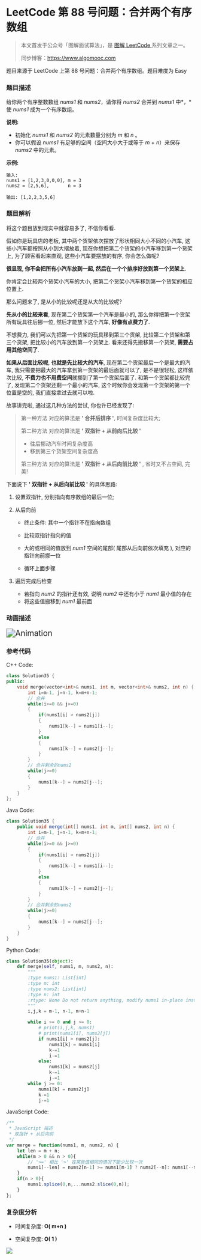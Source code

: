 # LeetCode 第 88 号问题：合并两个有序数组

> 本文首发于公众号「图解面试算法」，是 [图解 LeetCode ](<https://github.com/MisterBooo/LeetCodeAnimation>) 系列文章之一。
>
> 同步博客：https://www.algomooc.com

题目来源于 LeetCode 上第 88 号问题：合并两个有序数组。题目难度为 Easy

### 题目描述

给你两个有序整数数组 *nums1* 和 *nums2*，请你将 *nums2* 合并到 *nums1* 中*，*使 *nums1* 成为一个有序数组。

**说明:**

- 初始化 *nums1* 和 *nums2* 的元素数量分别为 *m* 和 *n* 。
- 你可以假设 *nums1* 有足够的空间（空间大小大于或等于 *m* + *n*）来保存 *nums2* 中的元素。

**示例:**

```
输入:
nums1 = [1,2,3,0,0,0], m = 3
nums2 = [2,5,6],       n = 3

输出: [1,2,2,3,5,6]
```

### 题目解析

将这个题目放到现实中就容易多了, 不信你看看.

假如你是玩具店的老板, 其中两个货架依次摆放了形状相同大小不同的小汽车, 这些小汽车都按照从小到大摆放着, 现在你想把第二个货架的小汽车移到第一个货架上, 为了顾客看起来直观, 这些小汽车要摆放的有序, 你会怎么做呢?

**很显现, 你不会把所有小汽车放到一起, 然后在一个个排序好放到第一个货架上.**

你肯定会比较两个货架小汽车的大小, 把第二个货架小汽车移到第一个货架的相应位置上.

那么问题来了, 是从小的比较呢还是从大的比较呢? 

**先从小的比较来看**, 现在第二个货架第一个汽车是最小的, 那么你得把第一个货架所有玩具往后挪一位, 然后才能放下这个汽车, **好像有点费力了**.

不想费力, 我们可以先把第一个货架的玩具移到第三个货架, 比较第二个货架和第三个货架, 把比较小的汽车放到第一个货架上. 看来还得先搬移第一个货架, **需要占用其他空间了**.

**如果从后面比较呢**, **也就是先比较大的汽车**, 现在第二个货架最后一个是最大的汽车, 我只需要把最大的汽车拿到第一货架的最后面就可以了, 是不是很轻松, 这样依次比较, **不费力也不用费空间**就挪到了第一个货架后面了. 和第一个货架都比较完了, 发现第二个货架还剩一个最小的汽车, 这个时候你会发现第一个货架的第一个位置是空的, 我们直接拿过去就可以啦.

故事讲完啦, 通过这几种方法的尝试, 你也许已经发现了:

> 第一种方法 对应的算法是 **' 合并后排序 '**, 时间复杂度比较大;
>
> 第二种方法 对应的算法是 **' 双指针 + 从前向后比较 '** 
>
> - 往后挪动汽车时间复杂度高
> - 移到第三个货架空间复杂度高
>
> 第三种方法 对应的算法是 **' 双指针 + 从后向前比较 '** , 省时又不占空间, 完美!

下面说下  **' 双指针 + 从后向前比较 '** 的具体思路:

1. 设置双指针, 分别指向有序数组的最后一位;

2. 从后向前

   - 终止条件: 其中一个指针不在指向数组

   - 比较双指针指向的值

   - 大的或相同的值放到 *num1* 空间的尾部( 尾部从后向前依次填充 ), 对应的指针向前挪一位
   - 循环上面步骤

3. 遍历完成后检查

   - 若指向 *num2* 的指针还有效, 说明 *num2* 中还有小于 *num1* 最小值的存在
   - 将这些值搬移到 *num1* 最前面

### 动画描述

<img src="../Animation/Animation.gif" alt="Animation" style="zoom:150%;" />

### 参考代码
C++ Code:

```c++
class Solution35 {
public:
    void merge(vector<int>& nums1, int m, vector<int>& nums2, int n) {
        int i=m-1, j=n-1, k=m+n-1;
        // 合并
        while(i>=0 && j>=0)
        {
            if(nums1[i] > nums2[j])
            {
                nums1[k--] = nums1[i--];
            }
            else
            {
                nums1[k--] = nums2[j--];
            }
        }
        // 合并剩余的nums2
        while(j>=0)
        {
            nums1[k--] = nums2[j--];
        }
    }
};
```

Java Code:

```java
class Solution35 {
    public void merge(int[] nums1, int m, int[] nums2, int n) {
        int i=m-1, j=n-1, k=m+n-1;
        // 合并
        while(i>=0 && j>=0)
        {
            if(nums1[i] > nums2[j])
            {
                nums1[k--] = nums1[i--];
            }
            else
            {
                nums1[k--] = nums2[j--];
            }
        }
        // 合并剩余的nums2
        while(j>=0)
        {
            nums1[k--] = nums2[j--];
        }
    }
}
```

Python Code:

```python
class Solution35(object):
    def merge(self, nums1, m, nums2, n):
        """
        :type nums1: List[int]
        :type m: int
        :type nums2: List[int]
        :type n: int
        :rtype: None Do not return anything, modify nums1 in-place instead.
        """
        i,j,k = m-1, n-1, m+n-1

        while i >= 0 and j >= 0:
            # print(i,j,k, nums1)
            # print(nums1[i], nums2[j])
            if nums1[i] > nums2[j]:
                nums1[k] = nums1[i]
                k-=1
                i-=1
            else:
                nums1[k] = nums2[j]
                k-=1
                j-=1
        while j >= 0:
            nums1[k] = nums2[j]
            k-=1
            j-=1

```

JavaScript Code:

```javascript
/**
 * JavaScript 描述
 * 双指针 + 从后向前
 */
var merge = function(nums1, m, nums2, n) {
    let len = m + n;
    while(m > 0 && n > 0){
        // '>=' 相比 '>' 在某些值相同的情况下能少比较一次
        nums1[--len] = nums2[n-1] >= nums1[m-1] ? nums2[--n]: nums1[--m];
    }
    if(n > 0){
        nums1.splice(0,n,...nums2.slice(0,n));
    }
};
```

### 复杂度分析

- 时间复杂度: **O( m+n )**

- 空间复杂度: **O( 1 )**





![](../../Pictures/qrcode.jpg)
